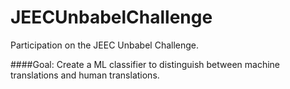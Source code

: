 # JEECUnbabelChallenge
Participation on the JEEC Unbabel Challenge.

####Goal: 
Create a ML classifier to distinguish between machine translations and human translations.
